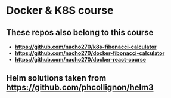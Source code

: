 # Docker & K8S course

## These repos also belong to this course

- **<https://github.com/nacho270/k8s-fibonacci-calculator>**
- **<https://github.com/nacho270/docker-fibonacci-calculator>**
- **<https://github.com/nacho270/docker-react-course>**

## Helm solutions taken from **<https://github.com/phcollignon/helm3>**
